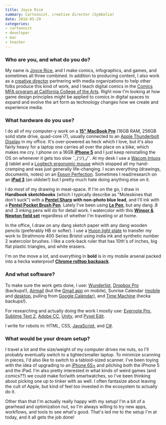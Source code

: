 ```yaml
---
title: Joyce Rice
summary: Cartoonist, creative director (Symbolia)
date: 2016-05-29
categories:
- cartoonist
- developer
- mac
- teacher
---
```


### Who are you, and what do you do?

My name is [Joyce Rice](http://teenyrobots.net "Joyce's website."), and I make comics, infographics, and games, and sometimes all three combined. In addition to producing content, I also work as a [creative director](http://symboliamag.com/ "A journalism comic magazine.") partnering with media organizations to help other folks produce this kind of work, and I teach digital comics in the [Comics MFA program at California College of the Arts](http://comics.cca.edu/digital-anth.html "The comics MFA program at CCA."). Right now I'm looking at how game design principles might be applied to comics in digital spaces to expand and evolve the art form as technology changes how we create and experience media.

### What hardware do you use?

I do all of my computer-y work on a [**15" MacBook Pro**][macbook-pro] (16GB RAM, 256GB solid state drive, quad-core i7), usually connected to an [Apple Thunderbolt Display][thunderbolt-display] in my office. It's over-powered as heck which I love, but it's also fairly heavy for a laptop one carries all over the place on a bike, which makes me cry. I phone on a 16GB [**iPhone 5**][iphone-5] and I just keep reinstalling the OS on whenever it gets too slow ¯\_(ツ)_/¯. At my desk I use a [Wacom Intuos 4][intuos] tablet and a [Logitech ergonomic mouse][m510] which stopped all my hand-cramping and was just generally life-changing. I scan everything (drawings, documents, notes) on an [Epson Perfection][perfection-v39]. Sometimes I read/research on an [**iPad 3**][ipad-3] (an oldster!) but I pretty much hate doing anything else on it.

I do most of my drawing in meat-space. If I'm on the go, I draw in **Handbook sketchbooks** (which I typically describe as "Moleskines that don't suck") with a **[Pentel Sharp][sharp] with non-photo blue lead**, and I'll ink with a [**Pentel Pocket Brush Pen**][pocket-brush-pen]. Lately I've been using [**Le Pen**][le-pen], but any dang .8 and .3 inking pens will do for detail work. I watercolor with this [**Winsor & Newton field set**][cotman-field-plus] regardless of whether I'm traveling or at home.

In the office, I draw on any dang sketch paper with any dang wooden pencils (preferably HB or softer). I use a [Huion light plate][a4-light-pad] to transfer my work to Strathmore 400 Series Bristol using india ink and synthetic number 2 watercolor brushes. I like a cork-back ruler that has 10th's of inches, big flat plastic triangles, and white erasers.

I'm on the move a lot, and everything in **bold** is in my mobile arsenal packed into a hecka waterproof [**Chrome rolltop backpack**][pawn].

### And what software?

To make sure the work gets done, I use:
[Wunderlist][], [Dropbox Pro][dropbox] (backups!), [Airmail][] (but the [Gmail app][gmail-ios] on mobile), Sunrise Calendar ([mobile][sunrise-ios] and [desktop][sunrise], pulling from [Google Calendar][google-calendar]), and [Time Machine][time-machine] (hecka backups!).

For researching and actually doing the work I mostly use:
[Evernote Pro][evernote], [Sublime Text 2][sublime-text], [Adobe CC][creative-suite], [Unity][], and [Pyxel Edit][pyxel-edit].

I write for robots in:
HTML, CSS, [JavaScript][], and [C#][c-sharp].

### What would be your dream setup?

I travel a lot and the size/weight of my computer drives me nuts, so I'll probably eventually switch to a lighter/smaller laptop. To minimize scanning in pieces, I'd also like to switch to a tabloid-sized scanner. I've been toying with the idea of upgrading to an [iPhone 6S+][iphone-6-plus] and pitching both the iPhone 5 and the iPad. I'm also pretty interested in what kinds of weird games (and comics??) we could make for/with smartwatches, so I've been thinking about picking one up to tinker with as well. I often fantasize about leaving the cult of Apple, but kind of feel too invested in the ecosystem to actually do it.

Other than that I'm actually really happy with my setup! I'm a bit of a gearhead and optimization nut, so I'm always willing to try new apps, workflows, and tools to see what's good. That's led me to the setup I'm at today, and it all gets the job done!

[a4-light-pad]: http://web.archive.org/web/20160305231204/http://www.amazon.com:80/Huion-A4-Tracing-Adjustable-Intensity/dp/B00DNTWZN0 "An illustration light box."
[airmail]: https://airmailapp.com/ "A mail client for the Mac."
[c-sharp]: https://en.wikipedia.org/wiki/C_Sharp_(programming_language) "A compiled programming language."
[cotman-field-plus]: http://web.archive.org/web/20200120094905/http://www.winsornewton.com:80/na/shop/water-colour/water-colour-sets/cotman-water-colours-field-plus-12-half-pans-set-0390374 "A portable water colours paint set."
[creative-suite]: https://www.adobe.com/creativecloud.html "A collection of design tools."
[dropbox]: https://www.dropbox.com/ "Online syncing and storage."
[evernote]: https://evernote.com/ "Online software for capturing notes."
[gmail-ios]: https://apps.apple.com/us/app/gmail-email-from-google/id422689480 "A client for the email service."
[google-calendar]: https://en.wikipedia.org/wiki/Google_Calendar "A web-based calendar client."
[intuos]: https://www.wacom.com/en-us/products/pen-tablets/wacom-intuos "A pen tablet."
[ipad-3]: https://www.apple.com/ipad/ "A tablet device with a retina display."
[iphone-5]: https://en.wikipedia.org/wiki/IPhone_5 "A smartphone."
[iphone-6-plus]: https://en.wikipedia.org/wiki/IPhone_6 "A large smartphone."
[javascript]: https://en.wikipedia.org/wiki/JavaScript "An interpreted scripting language."
[le-pen]: http://web.archive.org/web/20170710043714/http://www.uchida.com:80/p-63-le-pen.aspx "A pen."
[m510]: https://www.logitech.com/en-us/product/wireless-mouse-m510.html "A wireless mouse."
[macbook-pro]: https://www.apple.com/macbook-pro/ "A laptop."
[pawn]: http://web.archive.org/web/20161017000515/http://www.chromeindustries.com:80/pawn-backpack "A backpack."
[perfection-v39]: http://web.archive.org/web/20230314164917/https://www.amazon.com/Epson-Perfection-V39-photo-Scanner/dp/B00SSXQ7Q2 "A photo scanner."
[pocket-brush-pen]: http://web.archive.org/web/20181003011139/http://www.pentel.com:80/store/pentel-pocket-brush-pen "A pen."
[pyxel-edit]: https://pyxeledit.com/ "Pixel art software."
[sharp]: http://web.archive.org/web/20180925095639/http://www.pentel.com:80/store/sharp-mechanical-drafting-pencil-config "A mechanical pencil."
[sublime-text]: http://www.sublimetext.com/ "A coder's text editor."
[sunrise-ios]: https://apps.apple.com/us/app/sunrise-calendrier-google/id599114150 "A client for Google Calendar."
[sunrise]: https://apps.apple.com/app/sunrise-calendar/id886106985 "A Mac app for viewing your Google Calendar."
[thunderbolt-display]: https://www.apple.com/displays/ "A Thunderbolt-powered monitor."
[time-machine]: https://en.wikipedia.org/wiki/Time_Machine_(Mac_OS) "Backup software for the masses, included with Mac OS X 10.5."
[unity]: https://unity.com/products "A cross-platform game development tool."
[wunderlist]: http://web.archive.org/web/20210128064548/https://www.wunderlist.com/ "A cloud-syncing to-do manager."
